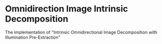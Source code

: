 # Omnidirection Image Intrinsic Decomposition
The implementation of "Intrinsic Omnidirectional Image Decomposition with Illumination Pre-Extraction"
